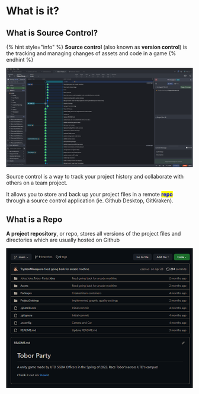 # What is it?

## What is Source Control?

{% hint style="info" %}
**Source control** (also known as **version control**) is the tracking and managing changes of assets and code in a game
{% endhint %}

![Tobor Party's Repo](../.gitbook/assets/sourceControl.png)

Source control is a way to track your project history and collaborate with others on a team project.

It allows you to store and back up your project files in a remote <mark style="color:blue;">**repo**</mark> through a source control application (ie. Github Desktop, GitKraken).

## What is a Repo

**A project repository**, or repo, stores all versions of the project files and directories which are usually hosted on Github

![The Github Repo for Tobor Party](../.gitbook/assets/repo.PNG)

